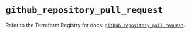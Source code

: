 # `github_repository_pull_request`

Refer to the Terraform Registry for docs: [`github_repository_pull_request`](https://registry.terraform.io/providers/integrations/github/6.2.1/docs/resources/repository_pull_request).

